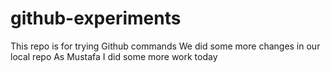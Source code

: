 # github-experiments
This repo is for trying Github commands
We did some more changes in our local repo
As Mustafa I did some more work today
